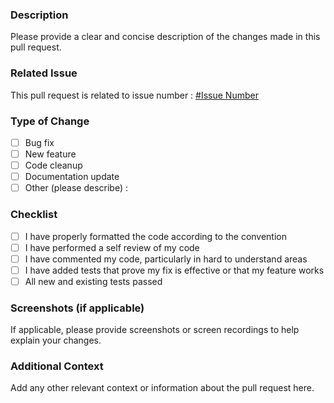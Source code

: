 ### Description

Please provide a clear and concise description of the changes made in this pull request.

### Related Issue

This pull request is related to issue number : [#Issue Number](https://github.com/arsharaj/repo/issues/issue_number)

### Type of Change

- [ ] Bug fix
- [ ] New feature
- [ ] Code cleanup
- [ ] Documentation update
- [ ] Other (please describe) : 

### Checklist

- [ ] I have properly formatted the code according to the convention
- [ ] I have performed a self review of my code
- [ ] I have commented my code, particularly in hard to understand areas
- [ ] I have added tests that prove my fix is effective or that my feature works
- [ ] All new and existing tests passed

### Screenshots (if applicable)

If applicable, please provide screenshots or screen recordings to help explain your changes.

### Additional Context

Add any other relevant context or information about the pull request here.